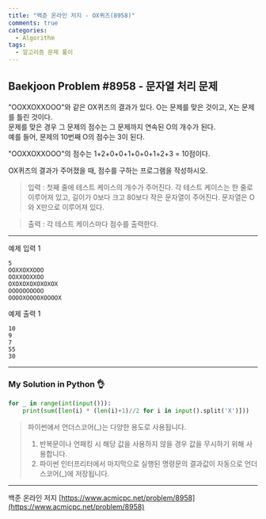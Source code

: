 ```yaml
---
title: "백준 온라인 저지 - OX퀴즈(8958)"
comments: true
categories:
  - Algorithm
tags:
  - 알고리즘 문제 풀이
---
```


## Baekjoon Problem #8958 - 문자열 처리 문제

"OOXXOXXOOO"와 같은 OX퀴즈의 결과가 있다. O는 문제를 맞은 것이고, X는 문제를 틀린 것이다.  
문제를 맞은 경우 그 문제의 점수는 그 문제까지 연속된 O의 개수가 된다.  
예를 들어, 문제의 10번째 O의 점수는 3이 된다.

"OOXXOXXOOO"의 점수는 1+2+0+0+1+0+0+1+2+3 = 10점이다.

OX퀴즈의 결과가 주어졌을 때, 점수를 구하는 프로그램을 작성하시오.

> 입력
> : 첫째 줄에 테스트 케이스의 개수가 주어진다. 각 테스트 케이스는 한 줄로 이루어져 있고, 길이가 0보다 크고 80보다 작은 문자열이 주어진다. 문자열은 O와 X만으로 이루어져 있다.

> 출력
> : 각 테스트 케이스마다 점수를 출력한다.

***
예제 입력 1
```
5
OOXXOXXOOO
OOXXOOXXOO
OXOXOXOXOXOXOX
OOOOOOOOOO
OOOOXOOOOXOOOOX
```

예제 출력 1
```
10
9
7
55
30
```

***
### My Solution in Python :ok_hand:

```python
for _ in range(int(input())):
    print(sum([len(i) * (len(i)+1)//2 for i in input().split('X')]))
```

> 파이썬에서 언더스코어(_)는 다양한 용도로 사용됩니다.
> 
> 1. 반복문이나 언패킹 시 해당 값을 사용하지 않을 경우 값을 무시하기 위해 사용합니다.
> 2. 파이썬 인터프리터에서 마지막으로 실행된 명령문의 결과값이 자동으로 언더스코어(_)에 저장됩니다.

***
백준 온라인 저지 [https://www.acmicpc.net/problem/8958](https://www.acmicpc.net/problem/8958)
